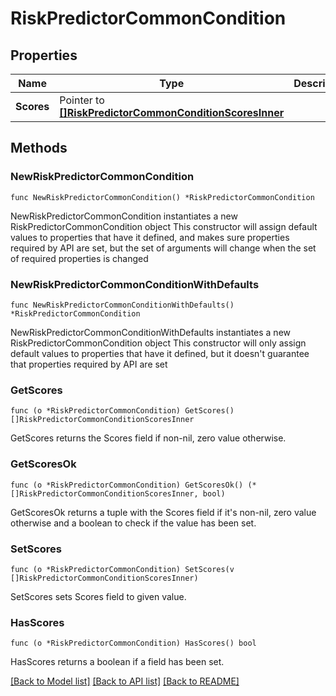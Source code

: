 # RiskPredictorCommonCondition

## Properties

Name | Type | Description | Notes
------------ | ------------- | ------------- | -------------
**Scores** | Pointer to [**[]RiskPredictorCommonConditionScoresInner**](RiskPredictorCommonConditionScoresInner.md) |  | [optional] 

## Methods

### NewRiskPredictorCommonCondition

`func NewRiskPredictorCommonCondition() *RiskPredictorCommonCondition`

NewRiskPredictorCommonCondition instantiates a new RiskPredictorCommonCondition object
This constructor will assign default values to properties that have it defined,
and makes sure properties required by API are set, but the set of arguments
will change when the set of required properties is changed

### NewRiskPredictorCommonConditionWithDefaults

`func NewRiskPredictorCommonConditionWithDefaults() *RiskPredictorCommonCondition`

NewRiskPredictorCommonConditionWithDefaults instantiates a new RiskPredictorCommonCondition object
This constructor will only assign default values to properties that have it defined,
but it doesn't guarantee that properties required by API are set

### GetScores

`func (o *RiskPredictorCommonCondition) GetScores() []RiskPredictorCommonConditionScoresInner`

GetScores returns the Scores field if non-nil, zero value otherwise.

### GetScoresOk

`func (o *RiskPredictorCommonCondition) GetScoresOk() (*[]RiskPredictorCommonConditionScoresInner, bool)`

GetScoresOk returns a tuple with the Scores field if it's non-nil, zero value otherwise
and a boolean to check if the value has been set.

### SetScores

`func (o *RiskPredictorCommonCondition) SetScores(v []RiskPredictorCommonConditionScoresInner)`

SetScores sets Scores field to given value.

### HasScores

`func (o *RiskPredictorCommonCondition) HasScores() bool`

HasScores returns a boolean if a field has been set.


[[Back to Model list]](../README.md#documentation-for-models) [[Back to API list]](../README.md#documentation-for-api-endpoints) [[Back to README]](../README.md)


